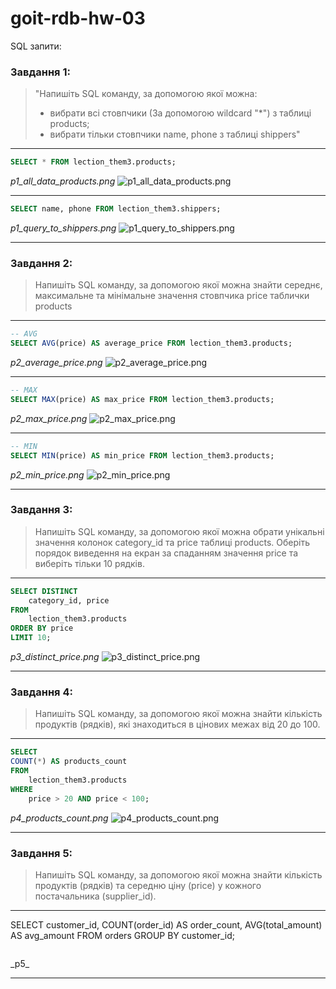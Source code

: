 # goit-rdb-hw-03

SQL запити:

### Завдання 1:

> "Напишіть SQL команду, за допомогою якої можна:
>
> - вибрати всі стовпчики (За допомогою wildcard "\*") з таблиці products;
> - вибрати тільки стовпчики name, phone з таблиці shippers"

---

```sql
SELECT * FROM lection_them3.products;
```

_p1_all_data_products.png_
![p1_all_data_products.png](./p1_all_data_products.png)

---

```sql
SELECT name, phone FROM lection_them3.shippers;
```

_p1_query_to_shippers.png_
![p1_query_to_shippers.png](./p1_query_to_shippers.png)

---

### Завдання 2:

> Напишіть SQL команду, за допомогою якої можна знайти середнє, максимальне та мінімальне значення стовпчика price таблички products

---

```sql
-- AVG
SELECT AVG(price) AS average_price FROM lection_them3.products;
```

_p2_average_price.png_
![p2_average_price.png](./p2_average_price.png)

---

```sql
-- MAX
SELECT MAX(price) AS max_price FROM lection_them3.products;
```

_p2_max_price.png_
![p2_max_price.png](./p2_max_price.png)

---

```sql
-- MIN
SELECT MIN(price) AS min_price FROM lection_them3.products;
```

_p2_min_price.png_
![p2_min_price.png](./p2_min_price.png)

---

### Завдання 3:

> Напишіть SQL команду, за допомогою якої можна обрати унікальні значення колонок category_id та price таблиці products. Оберіть порядок виведення на екран за спаданням значення price та виберіть тільки 10 рядків.

---

```sql
SELECT DISTINCT
    category_id, price
FROM
    lection_them3.products
ORDER BY price
LIMIT 10;
```

_p3_distinct_price.png_
![p3_distinct_price.png](./p3_distinct_price.png)

---

### Завдання 4:

> Напишіть SQL команду, за допомогою якої можна знайти кількість продуктів (рядків), які знаходиться в цінових межах від 20 до 100.

---

```sql
SELECT
COUNT(*) AS products_count
FROM
    lection_them3.products
WHERE
    price > 20 AND price < 100;
```

_p4_products_count.png_
![p4_products_count.png](./p4_products_count.png)

---

### Завдання 5:

> Напишіть SQL команду, за допомогою якої можна знайти кількість продуктів (рядків) та середню ціну (price) у кожного постачальника (supplier_id).

---

SELECT customer_id, COUNT(order_id) AS order_count, AVG(total_amount) AS avg_amount
FROM orders
GROUP BY customer_id;

```sql

```

\_p5\_

---
